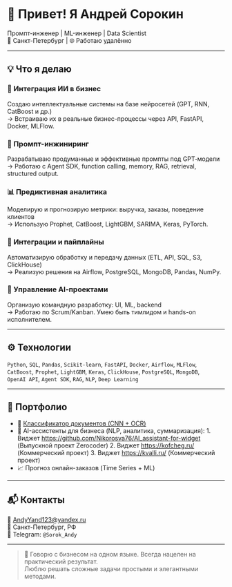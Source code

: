 # 👋 Привет! Я Андрей Сорокин

Промпт-инженер | ML-инженер | Data Scientist  
📍 Санкт-Петербург | 🌐 Работаю удалённо

---

## 💡 Что я делаю

### 🧠 Интеграция ИИ в бизнес  
Создаю интеллектуальные системы на базе нейросетей (GPT, RNN, CatBoost и др.)  
→ Встраиваю их в реальные бизнес-процессы через API, FastAPI, Docker, MLFlow.

### 🧾 Промпт-инжиниринг  
Разрабатываю продуманные и эффективные промпты под GPT‑модели  
→ Работаю с Agent SDK, function calling, memory, RAG, retrieval, structured output.

### 📊 Предиктивная аналитика  
Моделирую и прогнозирую метрики: выручка, заказы, поведение клиентов  
→ Использую Prophet, CatBoost, LightGBM, SARIMA, Keras, PyTorch.

### 🔗 Интеграции и пайплайны  
Автоматизирую обработку и передачу данных (ETL, API, SQL, S3, ClickHouse)  
→ Реализую решения на Airflow, PostgreSQL, MongoDB, Pandas, NumPy.

### 🧩 Управление AI‑проектами  
Организую командную разработку: UI, ML, backend  
→ Работаю по Scrum/Kanban. Умею быть тимлидом и hands-on исполнителем.

---

## ⚙️ Технологии

`Python`, `SQL`, `Pandas`, `Scikit-learn`, `FastAPI`, `Docker`, `Airflow`, `MLFlow`,  
`CatBoost`, `Prophet`, `LightGBM`, `Keras`, `ClickHouse`, `PostgreSQL`, `MongoDB`,  
`OpenAI API`, `Agent SDK`, `RAG`, `NLP`, `Deep Learning`

---

## 📁 Портфолио

- 📄 [Классификатор документов (CNN + OCR)](https://github.com/Nikorosva76/Docs-classification)  
- 🤖 AI-ассистенты для бизнеса (NLP, аналитика, суммаризация): 
      1. Виджет https://github.com/Nikorosva76/AI_assistant-for-widget (Выпускной проект Zerocoder)
      2. Виджет https://kofcheg.ru/ (Коммерческий проект)
      3. Виджет https://kvalli.ru/ (Коммерческий проект)
- 📈 Прогноз онлайн-заказов (Time Series + ML)

---

## 📬 Контакты

📧 [AndyYand123@yandex.ru](mailto:AndyYand123@yandex.ru)  
📍 Санкт-Петербург, РФ  
🔗 Telegram: `@Sorok_Andy`

---

> 🎯 Говорю с бизнесом на одном языке. Всегда нацелен на практический результат.  
> Люблю решать сложные задачи простыми и элегантными методами.

